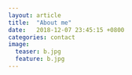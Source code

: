 ```yaml
---
layout: article
title:  "About me"
date:   2018-12-07 23:45:15 +0800
categories: contact
image:
  teaser: b.jpg
  feature: b.jpg
---
```

